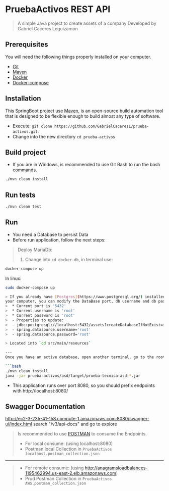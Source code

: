 # PruebaActivos REST API

> A simple Java project to create assets of a company 
>Developed by Gabriel Caceres Leguizamon

## Prerequisites

You will need the following things properly installed on your computer.

* [Git](http://git-scm.com/)
* [Maven](https://maven.apache.org/)
* [Docker](https://docs.docker.com/)
* [Docker-compose](https://docs.docker.com/compose/install/)

## Installation

This SpringBoot project use [Maven](https://maven.apache.org/), 
is an open-source build automation tool that is designed to be flexible enough to build almost any type of software.

* Execute: `git clone https://github.com/GabrielCaceresL/prueba-activos.git`.
* Change into the new directory `cd prueba-activos`

## Build project
* If you are in Windows, is recommended to use Git Bash to run the bash commands.

```bash
./mvn clean install 
```

## Run tests

```bash
./mvn clean test
```

## Run
- You need a Database to persist Data
- Before run application, follow the next steps:
> Deploy MariaDb:
> 1. Change into `cd docker-db`, in terminal use:
```bash
docker-compose up
```
In linux:
```bash
sudo docker-compose up

> If you already have [Postgres](https://www.postgresql.org/) installed in
your computer, you can modify the DataBase port, db username and db password in file `application.properties`,
>  * Current port is '5432'
>  * Current username is 'root'
>  * Current password is 'root'
>  - Properties to update: 
>  - jdbc:postgresql://localhost:5432/assets?createDatabaseIfNotExist=true?createDatabaseIfNotExist=true 
>  - spring.datasource.username='root'
>  - spring.datasource.password='root'

> Located into `cd src/main/resources`

---
Once you have an active database, open another terminal, go to the root folder `cd prueba-activos`, and use:

```bash
./mvn clean install
java -jar prueba-activos/asd/target/prueba-tecnica-asd-*.jar
```

* This application runs over port 8080, so you should prefix endpoints with http://localhost:8080/
## Swagger Documentation
http://ec2-3-235-41-158.compute-1.amazonaws.com:8080/swagger-ui/index.html
search "/v3/api-docs" and go to explore

> Is recommended to use [POSTMAN](https://www.postman.com/) to consume the Endpoints.
> * For local consume: (using localhost:8080)
> * Postman local Collection in `PruebaActivos localhost.postman_collection.json`
 ---
> * For remote consume: (using http://anagramsloadbalances-1195462994.us-east-2.elb.amazonaws.com)
> * Prod Postman Collection in `PruebaActivos AWS.postman_collection.json`



